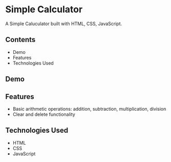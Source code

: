 # Simple Calculator

A Simple Caluculator built with HTML, CSS, JavaScript.

## Contents
- Demo
- Features
- Technologies Used

## Demo

## Features
- Basic arithmetic operations: addition, subtraction, multiplication, division
- Clear and delete functionality

## Technologies Used
- HTML
- CSS
- JavaScript
